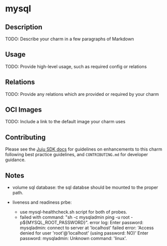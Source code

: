 # mysql

## Description

TODO: Describe your charm in a few paragraphs of Markdown

## Usage

TODO: Provide high-level usage, such as required config or relations


## Relations

TODO: Provide any relations which are provided or required by your charm

## OCI Images

TODO: Include a link to the default image your charm uses

## Contributing

Please see the [Juju SDK docs](https://juju.is/docs/sdk) for guidelines
on enhancements to this charm following best practice guidelines, and
`CONTRIBUTING.md` for developer guidance.

## Notes
- volume sql database:
    the sql databse should be mounted to the proper path.

- liveness and readiness prbe:
    - use mysql-healthcheck.sh script for both of probes.
    - failed with command: "sh -c mysqladmin ping -u root -p${MYSQL_ROOT_PASSWORD}". 
        error log: Enter password: mysqladmin: connect to server at 'localhost' failed
error: 'Access denied for user 'root'@'localhost' (using password: NO)' Enter password: mysqladmin: Unknown command: 'linux'.

